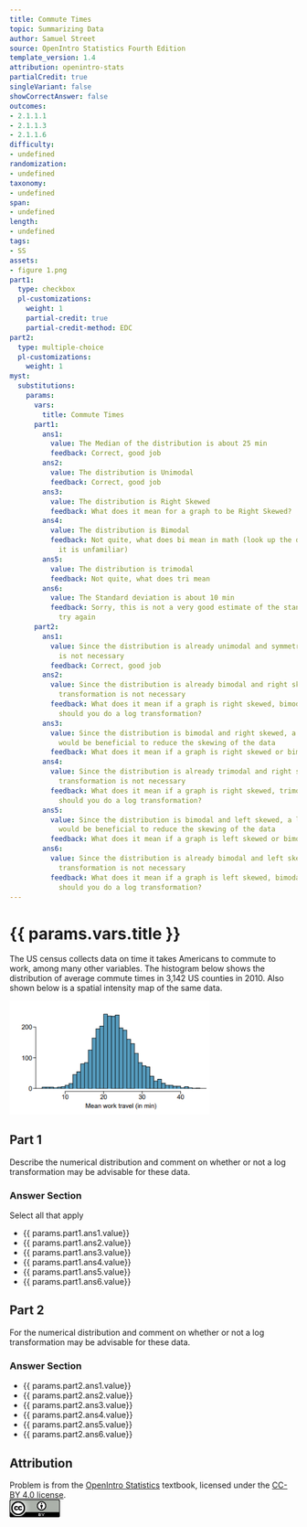 ```yaml
---
title: Commute Times
topic: Summarizing Data
author: Samuel Street
source: OpenIntro Statistics Fourth Edition
template_version: 1.4
attribution: openintro-stats
partialCredit: true
singleVariant: false
showCorrectAnswer: false
outcomes:
- 2.1.1.1
- 2.1.1.3
- 2.1.1.6
difficulty:
- undefined
randomization:
- undefined
taxonomy:
- undefined
span:
- undefined
length:
- undefined
tags:
- SS
assets:
- figure 1.png
part1:
  type: checkbox
  pl-customizations:
    weight: 1
    partial-credit: true
    partial-credit-method: EDC
part2:
  type: multiple-choice
  pl-customizations:
    weight: 1
myst:
  substitutions:
    params:
      vars:
        title: Commute Times
      part1:
        ans1:
          value: The Median of the distribution is about 25 min
          feedback: Correct, good job
        ans2:
          value: The distribution is Unimodal
          feedback: Correct, good job
        ans3:
          value: The distribution is Right Skewed
          feedback: What does it mean for a graph to be Right Skewed?
        ans4:
          value: The distribution is Bimodal
          feedback: Not quite, what does bi mean in math (look up the definition if
            it is unfamiliar)
        ans5:
          value: The distribution is trimodal
          feedback: Not quite, what does tri mean
        ans6:
          value: The Standard deviation is about 10 min
          feedback: Sorry, this is not a very good estimate of the standard deviation
            try again
      part2:
        ans1:
          value: Since the distribution is already unimodal and symmetric, a log transformation
            is not necessary
          feedback: Correct, good job
        ans2:
          value: Since the distribution is already bimodal and right skewed, a log
            transformation is not necessary
          feedback: What does it mean if a graph is right skewed, bimodal, and when
            should you do a log transformation?
        ans3:
          value: Since the distribution is bimodal and right skewed, a log transformation
            would be beneficial to reduce the skewing of the data
          feedback: What does it mean if a graph is right skewed or bimodal?
        ans4:
          value: Since the distribution is already trimodal and right skewed, a log
            transformation is not necessary
          feedback: What does it mean if a graph is right skewed, trimodal, and when
            should you do a log transformation?
        ans5:
          value: Since the distribution is bimodal and left skewed, a log transformation
            would be beneficial to reduce the skewing of the data
          feedback: What does it mean if a graph is left skewed or bimodal?
        ans6:
          value: Since the distribution is already bimodal and left skewed, a log
            transformation is not necessary
          feedback: What does it mean if a graph is left skewed, bimodal, and when
            should you do a log transformation?
---
```

# {{ params.vars.title }}
The US census collects data on time it takes Americans to commute to work, among many other variables.
The histogram below shows the distribution of average commute times in 3,142 US counties in 2010.
Also shown below is a spatial intensity map of the same data.

<img src= "figure 1.png" width="350">

## Part 1

Describe the numerical distribution and comment on whether or not a log transformation may be advisable for these data.

### Answer Section

Select all that apply

- {{ params.part1.ans1.value}}
- {{ params.part1.ans2.value}}
- {{ params.part1.ans3.value}}
- {{ params.part1.ans4.value}}
- {{ params.part1.ans5.value}}
- {{ params.part1.ans6.value}}

## Part 2

For the numerical distribution and comment on whether or not a log transformation may be advisable for these data.

### Answer Section

- {{ params.part2.ans1.value}}
- {{ params.part2.ans2.value}}
- {{ params.part2.ans3.value}}
- {{ params.part2.ans4.value}}
- {{ params.part2.ans5.value}}
- {{ params.part2.ans6.value}}

## Attribution

Problem is from the [OpenIntro Statistics](https://openintro.org/book/os/) textbook, licensed under the [CC-BY 4.0 license](https://creativecommons.org/licenses/by/4.0/).<br>![Image representing the Creative Commons 4.0 BY license.](https://raw.githubusercontent.com/firasm/bits/master/by.png)